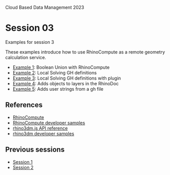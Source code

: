 Cloud Based Data Management 2023 
# Session 03

Examples for session 3

These examples introduce how to use RhinoCompute as a remote geometry calculation service.

- [Example 1](example1): Boolean Union with RhinoCompute
- [Example 2](example2): Local Solving GH definitions
- [Example 3](example3): Local Solving GH definitions with plugin
- [Example 4](example4): Adds objects to layers in the RhinoDoc
- [Example 5](example5): Adds user strings from a gh file





## References

- [RhinoCompute](https://developer.rhino3d.com/guides/#compute)
- [RhinoCompute developer samples](https://github.com/mcneel/rhino-developer-samples/tree/7/compute)
- [rhino3dm.js API reference](https://mcneel.github.io/rhino3dm/javascript/api/index.html)
- [rhino3dm developer samples](https://github.com/mcneel/rhino-developer-samples/tree/7/rhino3dm)

## Previous sessions

- [Session 1](https://github.com/iaac-macad/bimsc23-datamgmt-session01) 
- [Session 2](https://github.com/iaac-macad/bimsc23-datamgmt-session02)
